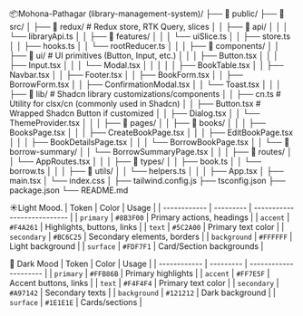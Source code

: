 📦Mohona-Pathagar (library-management-system)/
├── 📁 public/
├── 📁 src/
│   ├── 📁 redux/              # Redux store, RTK Query, slices
│   │   ├── 📁 api/
│   │   │   └── libraryApi.ts
│   │   ├── 📁 features/
│   │   │   └── uiSlice.ts
│   │   ├── store.ts
│   │   ├── hooks.ts
│   │   └── rootReducer.ts
│   │
│   ├── 📁 components/
│   │   ├── 📁 ui/             # UI primitives (Button, Input, etc.)
│   │   │   ├── Button.tsx
│   │   │   ├── Input.tsx
│   │   │   └── Modal.tsx
│   │   │
│   │   ├── BookTable.tsx
│   │   ├── Navbar.tsx
│   │   ├── Footer.tsx
│   │   ├── BookForm.tsx
│   │   ├── BorrowForm.tsx
│   │   ├── ConfirmationModal.tsx
│   │   └── Toast.tsx
│   │
│   ├── 📁 lib/         # Shadcn library customizations/components
│   │   ├── cn.ts              # Utility for clsx/cn (commonly used in Shadcn)
│   │   ├── Button.tsx         # Wrapped Shadcn Button if customized
│   │   ├── Dialog.tsx
│   │   └── ThemeProvider.tsx
│   │
│   ├── 📁 pages/
│   │   ├── 📁 books/
│   │   │   ├── BooksPage.tsx
│   │   │   ├── CreateBookPage.tsx
│   │   │   ├── EditBookPage.tsx
│   │   │   ├── BookDetailsPage.tsx
│   │   │   └── BorrowBookPage.tsx
│   │   └── 📁 borrow-summary/
│   │       └── BorrowSummaryPage.tsx
│   │
│   ├── 📁 routes/
│   │   └── AppRoutes.tsx
│   │
│   ├── 📁 types/
│   │   ├── book.ts
│   │   └── borrow.ts
│   │
│   ├── 📁 utils/
│   │   └── helpers.ts
│   │
│   ├── App.tsx
│   ├── main.tsx
│   └── index.css
│
├── tailwind.config.js
├── tsconfig.json
├── package.json
└── README.md

☀️Light Mood.
| Token        | Color     | Usage                       |
| ------------ | --------- | --------------------------- |
| `primary`    | `#8B3F00` | Primary actions, headings   |
| `accent`     | `#F4A261` | Highlights, buttons, links  |
| `text`       | `#5C2A00` | Primary text color          |
| `secondary`  | `#BC6C25` | Secondary elements, borders |
| `background` | `#FFFFFF` | Light background            |
| `surface`    | `#FDF7F1` | Card/Section backgrounds    |


🌙 Dark Mood
| Token        | Color     | Usage                 |
| ------------ | --------- | --------------------- |
| `primary`    | `#FFB86B` | Primary highlights    |
| `accent`     | `#FF7E5F` | Accent buttons, links |
| `text`       | `#F4F4F4` | Primary text color    |
| `secondary`  | `#A97142` | Secondary texts       |
| `background` | `#121212` | Dark background       |
| `surface`    | `#1E1E1E` | Cards/sections        |
